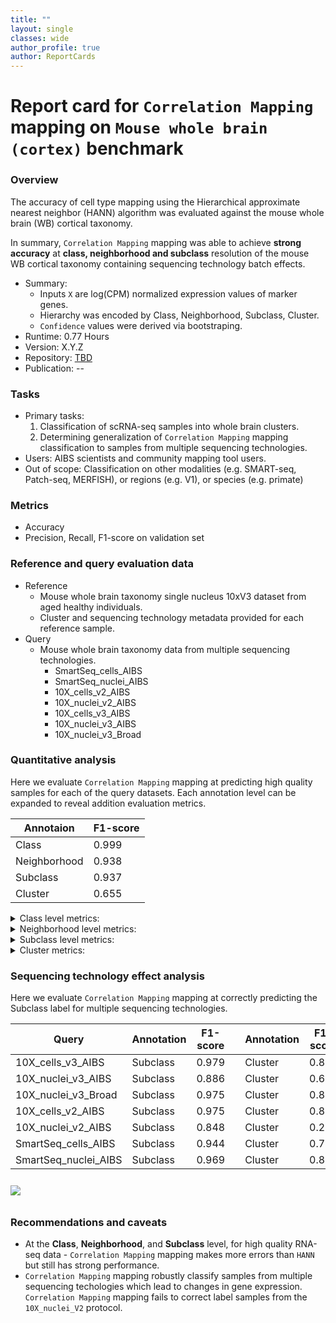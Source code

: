 ```yaml
---
title: ""
layout: single
classes: wide
author_profile: true
author: ReportCards
---
```


# Report card for `Correlation Mapping` mapping on `Mouse whole brain (cortex)` benchmark

### Overview

The accuracy of cell type mapping using the Hierarchical approximate nearest neighbor (HANN) algorithm was evaluated against the mouse whole brain (WB) cortical taxonomy.

In summary, `Correlation Mapping` mapping was able to achieve **strong accuracy** at **class, neighborhood and subclass** resolution of the mouse WB cortical taxonomy containing sequencing technology batch effects.

- Summary:
    - Inputs `X` are log(CPM) normalized expression values of marker genes.
    - Hierarchy was encoded by Class, Neighborhood, Subclass, Cluster.
    - `Confidence` values were derived via bootstraping.
 - Runtime: 0.77 Hours
 - Version: X.Y.Z
 - Repository: [TBD](TBD)
 - Publication: --

### Tasks
 - Primary tasks:
    1. Classification of scRNA-seq samples into whole brain clusters.
    2. Determining generalization of `Correlation Mapping` mapping classification to samples from multiple sequencing technologies.
 - Users: AIBS scientists and community mapping tool users.
 - Out of scope: Classification on other modalities (e.g. SMART-seq, Patch-seq, MERFISH), or regions (e.g. V1), or species (e.g. primate)

### Metrics
 - Accuracy
 - Precision, Recall, F1-score on validation set

### Reference and query evaluation data
 - Reference
    - Mouse whole brain taxonomy single nucleus 10xV3 dataset from aged healthy individuals.
    - Cluster and sequencing technology metadata provided for each reference sample.
 - Query
    - Mouse whole brain taxonomy data from multiple sequencing technologies.
        - SmartSeq_cells_AIBS
        - SmartSeq_nuclei_AIBS
        - 10X_cells_v2_AIBS
        - 10X_nuclei_v2_AIBS
        - 10X_cells_v3_AIBS
        - 10X_nuclei_v3_AIBS
        - 10X_nuclei_v3_Broad

### Quantitative analysis

Here we evaluate `Correlation Mapping` mapping at predicting high quality samples for each of the query datasets. Each annotation level can be expanded to reveal addition evaluation metrics.

Annotaion | F1-score
--- | ---
Class | 0.999
Neighborhood | 0.938
Subclass | 0.937
Cluster | 0.655

<details>
<summary> Class level metrics: </summary>

1. Label-wise F1-score<br>
<img align='center' style="padding:10px 0px 10px 0px; border-radius: 0%" src="../assets/Mouse_WB/FLAT_WB/Ground_truth_class_HANN_WB_class_F1_score.png"/>

2. Confidence values for correctly and incorrectly assigned labels<br>
<img align='center' style="padding:10px 0px 10px 0px; border-radius: 0%" src="../assets/Mouse_WB/FLAT_WB/Ground_truth_class_HANN_WB_class_conf_box.png"/>

3. Label-wise recall<br>
<img align='center' style="padding:10px 0px 10px 0px; border-radius: 0%" src="../assets/Mouse_WB/FLAT_WB/Ground_truth_class_HANN_WB_class_recall.png"/>

4. Label-wise precision<br>
<img align='center' style="padding:10px 0px 10px 0px; border-radius: 0%" src="../assets/Mouse_WB/FLAT_WB/Ground_truth_class_HANN_WB_class_precision.png"/>

5. Confusion matrix (row-normalized)<br><img align='center' style="padding:10px 0px 10px 0px; border-radius: 0%" src="../assets/Mouse_WB/FLAT_WB/Ground_truth_class_HANN_WB_class_conf_mat.png"/>

</details>

<details>
<summary> Neighborhood level metrics: </summary>

1. Label-wise F1-score<br>
<img align='center' style="padding:10px 0px 10px 0px; border-radius: 0%" src="../assets/Mouse_WB/FLAT_WB/Ground_truth_neighborhood_HANN_WB_neighborhood_F1_score.png"/>

2. Confidence values for correctly and incorrectly assigned labels<br>
<img align='center' style="padding:10px 0px 10px 0px; border-radius: 0%" src="../assets/Mouse_WB/FLAT_WB/Ground_truth_neighborhood_HANN_WB_neighborhood_conf_box.png"/>

3. Label-wise recall<br>
<img align='center' style="padding:10px 0px 10px 0px; border-radius: 0%" src="../assets/Mouse_WB/FLAT_WB/Ground_truth_neighborhood_HANN_WB_neighborhood_recall.png"/>

4. Label-wise precision<br>
<img align='center' style="padding:10px 0px 10px 0px; border-radius: 0%" src="../assets/Mouse_WB/FLAT_WB/Ground_truth_neighborhood_HANN_WB_neighborhood_precision.png"/>

5. Confusion matrix (row-normalized)<br>
<img align='center' style="padding:10px 0px 10px 0px; border-radius: 0%" src="../assets/Mouse_WB/FLAT_WB/Ground_truth_neighborhood_HANN_WB_neighborhood_conf_mat.png"/>

</details>

<details>
<summary> Subclass level metrics: </summary>

1. Label-wise F1-score<br>
<img align='center' style="padding:10px 0px 10px 0px; border-radius: 0%" src="../assets/Mouse_WB/FLAT_WB/Ground_truth_subclass_HANN_WB_subclass_F1_score.png"/>

2. Confidence values for correctly and incorrectly assigned labels<br>
<img align='center' style="padding:10px 0px 10px 0px; border-radius: 0%" src="../assets/Mouse_WB/FLAT_WB/Ground_truth_subclass_HANN_WB_subclass_conf_box.png"/>

3. Label-wise recall<br>
<img align='center' style="padding:10px 0px 10px 0px; border-radius: 0%" src="../assets/Mouse_WB/FLAT_WB/Ground_truth_subclass_HANN_WB_subclass_recall.png"/>

4. Label-wise precision<br>
<img align='center' style="padding:10px 0px 10px 0px; border-radius: 0%" src="../assets/Mouse_WB/FLAT_WB/Ground_truth_subclass_HANN_WB_subclass_precision.png"/>

5. Confusion matrix (row-normalized)<br>
<img align='center' style="padding:10px 0px 10px 0px; border-radius: 0%" src="../assets/Mouse_WB/FLAT_WB/Ground_truth_subclass_HANN_WB_subclass_conf_mat.png"/>

</details>

<details>
<summary> Cluster metrics: </summary>

1. Label-wise F1-score<br>
<img align='center' style="padding:10px 0px 10px 0px; border-radius: 0%" src="../assets/Mouse_WB/FLAT_WB/gt_cl_HANN_WB_all_F1_score.png"/>

2. Confidence values for correctly and incorrectly assigned labels<br>
<img align='center' style="padding:10px 0px 10px 0px; border-radius: 0%" src="../assets/Mouse_WB/FLAT_WB/gt_cl_HANN_WB_all_conf_box.png"/>

3. Label-wise recall<br>
<img align='center' style="padding:10px 0px 10px 0px; border-radius: 0%" src="../assets/Mouse_WB/FLAT_WB/gt_cl_HANN_WB_all_recall.png"/>

4. Label-wise precision<br>
<img align='center' style="padding:10px 0px 10px 0px; border-radius: 0%" src="../assets/Mouse_WB/FLAT_WB/gt_cl_HANN_WB_all_precision.png"/>

5. Confusion matrix (row-normalized)<br>
<img align='center' style="padding:10px 0px 10px 0px; border-radius: 0%" src="../assets/Mouse_WB/FLAT_WB/gt_cl_HANN_WB_all_conf_mat.png"/>

</details>

### Sequencing technology effect analysis

Here we evaluate `Correlation Mapping` mapping at correctly predicting the Subclass label for multiple sequencing technologies.

Query | Annotation | F1-score | | Annotation | F1-score          
--- | --- | --- | --- | --- | ---                  
10X_cells_v3_AIBS | Subclass | 0.979 | | Cluster | 0.869    
10X_nuclei_v3_AIBS | Subclass | 0.886 | | Cluster | 0.665
10X_nuclei_v3_Broad | Subclass | 0.975 | | Cluster | 0.849
10X_cells_v2_AIBS | Subclass | 0.975 | | Cluster | 0.837
10X_nuclei_v2_AIBS | Subclass | 0.848 | | Cluster | 0.256
SmartSeq_cells_AIBS | Subclass | 0.944 | | Cluster | 0.752
SmartSeq_nuclei_AIBS | Subclass | 0.969 | | Cluster | 0.811

<img align='center' style="padding:10px 0px 10px 0px; border-radius: 0%" src="../assets/Mouse_WB/FLAT_WB/Ground_truth_subclass_HANN_WB_subclass_cond_conf_box.png"/>

### Recommendations and caveats
 - At the **Class**, **Neighborhood**, and **Subclass** level, for high quality RNA-seq data - `Correlation Mapping` mapping makes more errors than `HANN` but still has strong performance.
 - `Correlation Mapping` mapping robustly classify samples from multiple sequencing techologies which lead to changes in gene expression. `Correlation Mapping` mapping fails to correct label samples from the `10X_nuclei_V2` protocol.
